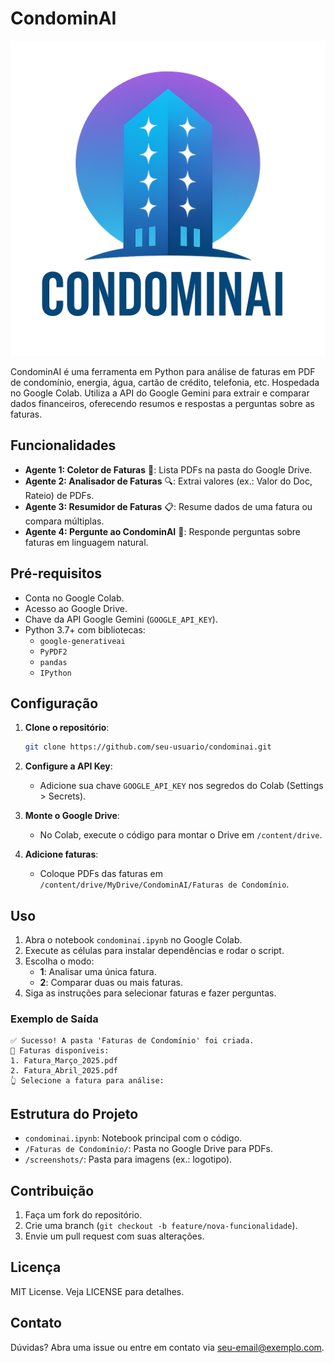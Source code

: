 # CondominAI 

![CondominAI Logo](https://github.com/VictorsCodes/CondominAI/blob/main/Logo.png?raw=true)

CondominAI é uma ferramenta em Python para análise de faturas em PDF de condomínio, energia, água, cartão de crédito, telefonia, etc. Hospedada no Google Colab. Utiliza a API do Google Gemini para extrair e comparar dados financeiros, oferecendo resumos e respostas a perguntas sobre as faturas.

## Funcionalidades

- **Agente 1: Coletor de Faturas** 📂: Lista PDFs na pasta do Google Drive.
- **Agente 2: Analisador de Faturas** 🔍: Extrai valores (ex.: Valor do Doc, Rateio) de PDFs.
- **Agente 3: Resumidor de Faturas** 📋: Resume dados de uma fatura ou compara múltiplas.
- **Agente 4: Pergunte ao CondominAI** 🤖: Responde perguntas sobre faturas em linguagem natural.

## Pré-requisitos

- Conta no Google Colab.
- Acesso ao Google Drive.
- Chave da API Google Gemini (`GOOGLE_API_KEY`).
- Python 3.7+ com bibliotecas:
  - `google-generativeai`
  - `PyPDF2`
  - `pandas`
  - `IPython`

## Configuração

1. **Clone o repositório**:

   ```bash
   git clone https://github.com/seu-usuario/condominai.git
   ```

2. **Configure a API Key**:

   - Adicione sua chave `GOOGLE_API_KEY` nos segredos do Colab (Settings > Secrets).

3. **Monte o Google Drive**:

   - No Colab, execute o código para montar o Drive em `/content/drive`.

4. **Adicione faturas**:

   - Coloque PDFs das faturas em `/content/drive/MyDrive/CondominAI/Faturas de Condomínio`.

## Uso

1. Abra o notebook `condominai.ipynb` no Google Colab.
2. Execute as células para instalar dependências e rodar o script.
3. Escolha o modo:
   - **1**: Analisar uma única fatura.
   - **2**: Comparar duas ou mais faturas.
4. Siga as instruções para selecionar faturas e fazer perguntas.

### Exemplo de Saída

```
✅ Sucesso! A pasta 'Faturas de Condomínio' foi criada.
📑 Faturas disponíveis:
1. Fatura_Março_2025.pdf
2. Fatura_Abril_2025.pdf
👆 Selecione a fatura para análise:
```

## Estrutura do Projeto

- `condominai.ipynb`: Notebook principal com o código.
- `/Faturas de Condomínio/`: Pasta no Google Drive para PDFs.
- `/screenshots/`: Pasta para imagens (ex.: logotipo).

## Contribuição

1. Faça um fork do repositório.
2. Crie uma branch (`git checkout -b feature/nova-funcionalidade`).
3. Envie um pull request com suas alterações.

## Licença

MIT License. Veja LICENSE para detalhes.

## Contato

Dúvidas? Abra uma issue ou entre em contato via seu-email@exemplo.com.

